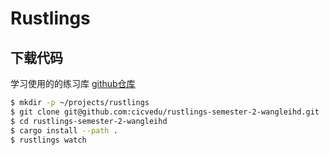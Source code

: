 # Rustlings




## 下载代码

学习使用的的练习库 [github仓库](https://github.com/cicvedu/rustlings-semester-2-wangleihd)


```sh
$ mkdir -p ~/projects/rustlings
$ git clone git@github.com:cicvedu/rustlings-semester-2-wangleihd.git
$ cd rustlings-semester-2-wangleihd
$ cargo install --path .
$ rustlings watch
```